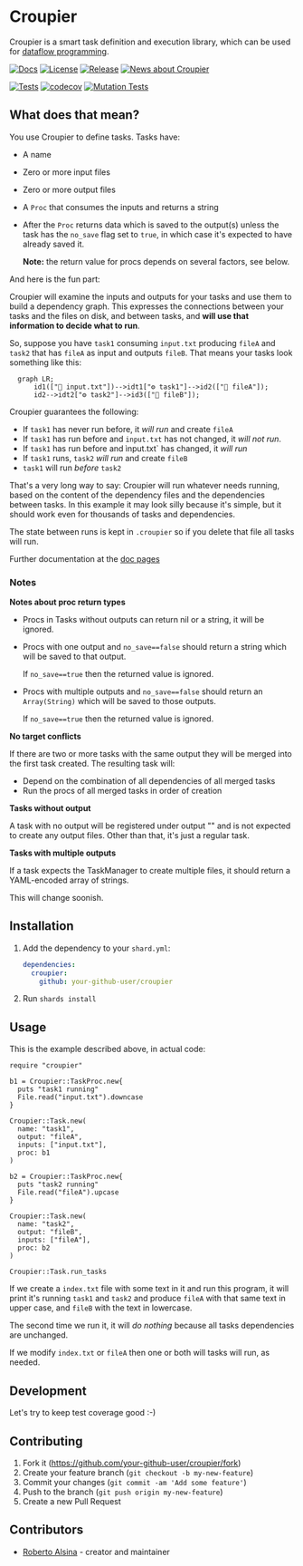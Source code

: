 # Croupier

Croupier is a smart task definition and execution library, which can be used for [dataflow programming](https://en.wikipedia.org/wiki/Dataflow_programming).

[![Docs](https://github.com/ralsina/croupier/actions/workflows/static.yml/badge.svg)](https://ralsina.github.io/croupier/)
[![License](https://img.shields.io/badge/License-MIT-green)](https://github.com/ralsina/croupier/blob/main/LICENSE)
[![Release](https://img.shields.io/github/release/ralsina/croupier.svg)](https://GitHub.com/ralsina/croupier/releases/)
[![News about Croupier](https://img.shields.io/badge/News-About%20Croupier-blue)](https://ralsina.me/categories/croupier.html)


[![Tests](https://github.com/ralsina/croupier/actions/workflows/ci.yml/badge.svg)](https://github.com/ralsina/croupier/actions/workflows/ci.yml)
[![codecov](https://codecov.io/gh/ralsina/croupier/branch/main/graph/badge.svg?token=YW23EDL5T5)](https://codecov.io/gh/ralsina/croupier)
[![Mutation Tests](https://github.com/ralsina/croupier/actions/workflows/mutation.yml/badge.svg)](https://github.com/ralsina/croupier/actions/workflows/mutation.yml)

## What does that mean?

You use Croupier to define tasks. Tasks have:

* A name
* Zero or more input files
* Zero or more output files
* A `Proc` that consumes the inputs and returns a string
* After the `Proc` returns data which is saved to the output(s)
  unless the task has the `no_save` flag set to `true`, in which case it's expected to have already saved it.

  **Note:** the return value for procs depends on several factors, see below.

And here is the fun part:

Croupier will examine the inputs and outputs for your tasks and
use them to build a dependency graph. This expresses the connections
between your tasks and the files on disk, and between tasks, and **will
use that information to decide what to run**.

So, suppose you have `task1` consuming `input.txt` producing `fileA` and `task2` that has `fileA` as input and outputs `fileB`. That means your tasks look something like this:

```mermaid
  graph LR;
      id1(["📁 input.txt"])-->idt1["⚙️ task1"]-->id2(["📁 fileA"]);
      id2-->idt2["⚙️ task2"]-->id3(["📁 fileB"]);
```

Croupier guarantees the following:

* If `task1` has never run before, it *will run* and create `fileA`
* If `task1` has run before and `input.txt` has not changed, it *will not run*.
* If `task1` has run before and ìnput.txt` has changed, it *will run*
* If `task1` runs, `task2` *will run* and create `fileB`
* `task1` will run *before* `task2`

That's a very long way to say: Croupier will run whatever needs running, based on the content of the dependency files and the dependencies between tasks. In this example it may look silly because it's simple, but it should work even for thousands of tasks and dependencies.

The state between runs is kept in `.croupier` so if you delete that file
all tasks will run.

Further documentation at the [doc pages](https://ralsina.github.io/croupier/)

### Notes

**Notes about proc return types**

* Procs in Tasks without outputs can return nil or a string,
  it will be ignored.

* Procs with one output and `no_save==false` should return a
  string which will be saved to that output.

  If `no_save==true` then the returned value is ignored.

* Procs with multiple outputs and `no_save==false` should
  return an `Array(String)` which will be saved to those outputs.

  If `no_save==true` then the returned value is ignored.

**No target conflicts**

If there are two or more tasks with the same output they will be merged into the first task created. The resulting task will:

* Depend on the combination of all dependencies of all merged tasks
* Run the procs of all merged tasks in order of creation

**Tasks without output**

A task with no output will be registered under output "" and is not expected
to create any output files. Other than that, it's just a regular task.

**Tasks with multiple outputs**

If a task expects the TaskManager to create multiple files, it
should return a YAML-encoded array of strings.

This will change soonish.

## Installation

1. Add the dependency to your `shard.yml`:

   ```yaml
   dependencies:
     croupier:
       github: your-github-user/croupier
   ```

2. Run `shards install`

## Usage

This is the example described above, in actual code:

```crystal
require "croupier"

b1 = Croupier::TaskProc.new{
  puts "task1 running"
  File.read("input.txt").downcase
}

Croupier::Task.new(
  name: "task1",
  output: "fileA",
  inputs: ["input.txt"],
  proc: b1
)

b2 = Croupier::TaskProc.new{
  puts "task2 running"
  File.read("fileA").upcase
}

Croupier::Task.new(
  name: "task2",
  output: "fileB",
  inputs: ["fileA"],
  proc: b2
)

Croupier::Task.run_tasks
```

If we create a `index.txt` file with some text in it and run this program, it will print it's running `task1` and `task2` and produce `fileA` with that same text in upper case, and `fileB` with the text in lowercase.

The second time we run it, it will *do nothing* because all tasks dependencies are unchanged.

If we modify `index.txt` or `fileA` then one or both will tasks will run, as needed.

## Development

Let's try to keep test coverage good :-)

## Contributing

1. Fork it (<https://github.com/your-github-user/croupier/fork>)
2. Create your feature branch (`git checkout -b my-new-feature`)
3. Commit your changes (`git commit -am 'Add some feature'`)
4. Push to the branch (`git push origin my-new-feature`)
5. Create a new Pull Request

## Contributors

- [Roberto Alsina](https://github.com/ralsina) - creator and maintainer
